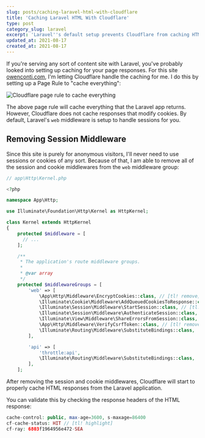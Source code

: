 ```yaml
---
slug: posts/caching-laravel-html-with-cloudflare
title: 'Caching Laravel HTML With Cloudflare'
type: post
category_slug: laravel
excerpt: 'Laravel''s default setup prevents Cloudflare from caching HTML responses.'
updated_at: 2021-08-17
created_at: 2021-08-17
---
```


If you're serving any sort of content site with Laravel, you've probably looked into setting up caching for your page responses. For this site [owenconti.com](https://owenconti.com), I'm letting Cloudflare handle the caching for me. I do this by setting up a Page Rule to "cache everything":

![Cloudflare page rule to cache everything](/assets/cloudflare-page-rule-for-caching-everything.png)

The above page rule will cache everything that the Laravel app returns. However, Cloudflare does not cache responses that modify cookies. By default, Laravel's `web` middleware is setup to handle sessions for you.

## Removing Session Middleware

Since this site is purely for anonymous visitors, I'll never need to use sessions or cookies of any sort. Because of that, I am able to remove all of the session and cookie middlewares from the `web` middleware group:

```php
// app\Http\Kernel.php

<?php

namespace App\Http;

use Illuminate\Foundation\Http\Kernel as HttpKernel;

class Kernel extends HttpKernel
{
    protected $middleware = [
      // ...
    ];

    /**
     * The application's route middleware groups.
     *
     * @var array
     */
    protected $middlewareGroups = [
        'web' => [
            \App\Http\Middleware\EncryptCookies::class, // [tl! remove]
            \Illuminate\Cookie\Middleware\AddQueuedCookiesToResponse::class, // [tl! remove]
            \Illuminate\Session\Middleware\StartSession::class, // [tl! remove]
            \Illuminate\Session\Middleware\AuthenticateSession::class, // [tl! remove]
            \Illuminate\View\Middleware\ShareErrorsFromSession::class, // [tl! remove]
            \App\Http\Middleware\VerifyCsrfToken::class, // [tl! remove]
            \Illuminate\Routing\Middleware\SubstituteBindings::class,
        ],

        'api' => [
            'throttle:api',
            \Illuminate\Routing\Middleware\SubstituteBindings::class,
        ],
    ];
```

After removing the session and cookie middlewares, Cloudflare will start to properly cache HTML responses from the Laravel application.

You can validate this by checking the response headers of the HTML response:

```php
cache-control: public, max-age=3600, s-maxage=86400
cf-cache-status: HIT // [tl! highlight]
cf-ray: 6803f1964956e472-SEA
```
